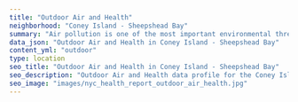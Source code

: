 ```yaml
---
title: "Outdoor Air and Health"
neighborhood: "Coney Island - Sheepshead Bay"
summary: "Air pollution is one of the most important environmental threats to urban populations and while all people are exposed, pollutant emissions, levels of exposure, and population vulnerability vary across neighborhoods. Exposures to common air pollutants have been linked to respiratory and cardiovascular diseases, cancers, and premature deaths."
data_json: "Outdoor Air and Health in Coney Island - Sheepshead Bay"
content_yml: "outdoor"
type: location
seo_title: "Outdoor Air and Health in Coney Island - Sheepshead Bay"
seo_description: "Outdoor Air and Health data profile for the Coney Island - Sheepshead Bay neighborhood of NYC."
seo_image: "images/nyc_health_report_outdoor_air_health.jpg"
---
```

